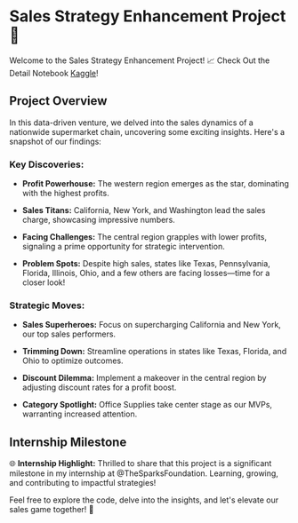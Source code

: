 # Sales Strategy Enhancement Project 🚀

Welcome to the Sales Strategy Enhancement Project! 📈
Check Out the Detail Notebook [Kaggle](https://www.kaggle.com/code/soorajgupta7/supermarket-eda)!
## Project Overview

In this data-driven venture, we delved into the sales dynamics of a nationwide supermarket chain, uncovering some exciting insights. Here's a snapshot of our findings:

### Key Discoveries:

- **Profit Powerhouse:** The western region emerges as the star, dominating with the highest profits.

- **Sales Titans:** California, New York, and Washington lead the sales charge, showcasing impressive numbers.

- **Facing Challenges:** The central region grapples with lower profits, signaling a prime opportunity for strategic intervention.

- **Problem Spots:** Despite high sales, states like Texas, Pennsylvania, Florida, Illinois, Ohio, and a few others are facing losses—time for a closer look!

### Strategic Moves:

- **Sales Superheroes:** Focus on supercharging California and New York, our top sales performers.

- **Trimming Down:** Streamline operations in states like Texas, Florida, and Ohio to optimize outcomes.

- **Discount Dilemma:** Implement a makeover in the central region by adjusting discount rates for a profit boost.

- **Category Spotlight:** Office Supplies take center stage as our MVPs, warranting increased attention.

## Internship Milestone

🌐 **Internship Highlight:** Thrilled to share that this project is a significant milestone in my internship at @TheSparksFoundation. Learning, growing, and contributing to impactful strategies!

Feel free to explore the code, delve into the insights, and let's elevate our sales game together! 🚀
